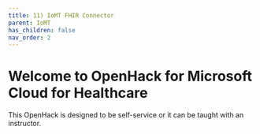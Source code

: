 ```yaml
---
title: 11) IoMT FHIR Connector 
parent: IoMT
has_children: false
nav_order: 2
---
```


# Welcome to OpenHack for Microsoft Cloud for Healthcare
This OpenHack is designed to be self-service or it can be taught with an instructor.   